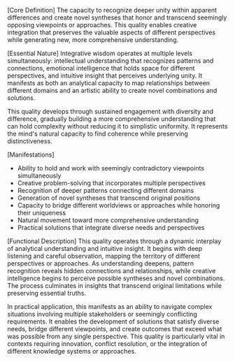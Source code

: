 [Core Definition]
The capacity to recognize deeper unity within apparent differences and create novel syntheses that honor and transcend seemingly opposing viewpoints or approaches. This quality enables creative integration that preserves the valuable aspects of different perspectives while generating new, more comprehensive understanding.

[Essential Nature]
Integrative wisdom operates at multiple levels simultaneously: intellectual understanding that recognizes patterns and connections, emotional intelligence that holds space for different perspectives, and intuitive insight that perceives underlying unity. It manifests as both an analytical capacity to map relationships between different domains and an artistic ability to create novel combinations and solutions.

This quality develops through sustained engagement with diversity and difference, gradually building a more comprehensive understanding that can hold complexity without reducing it to simplistic uniformity. It represents the mind's natural capacity to find coherence while preserving distinctiveness.

[Manifestations]
- Ability to hold and work with seemingly contradictory viewpoints simultaneously
- Creative problem-solving that incorporates multiple perspectives
- Recognition of deeper patterns connecting different domains
- Generation of novel syntheses that transcend original positions
- Capacity to bridge different worldviews or approaches while honoring their uniqueness
- Natural movement toward more comprehensive understanding
- Practical solutions that integrate diverse needs and perspectives

[Functional Description]
This quality operates through a dynamic interplay of analytical understanding and intuitive insight. It begins with deep listening and careful observation, mapping the territory of different perspectives or approaches. As understanding deepens, pattern recognition reveals hidden connections and relationships, while creative intelligence begins to perceive possible syntheses and novel combinations. The process culminates in insights that transcend original limitations while preserving essential truths.

In practical application, this manifests as an ability to navigate complex situations involving multiple stakeholders or seemingly conflicting requirements. It enables the development of solutions that satisfy diverse needs, bridge different viewpoints, and create outcomes that exceed what was possible from any single perspective. This quality is particularly vital in contexts requiring innovation, conflict resolution, or the integration of different knowledge systems or approaches.